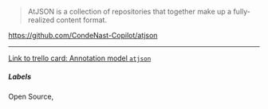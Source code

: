 
>AtJSON is a collection of repositories that together make up a fully-realized content format.


https://github.com/CondeNast-Copilot/atjson

---

[Link to trello card: Annotation model `atjson`](https://trello.com/c/dnhmQevM)

##### Labels

Open Source, 